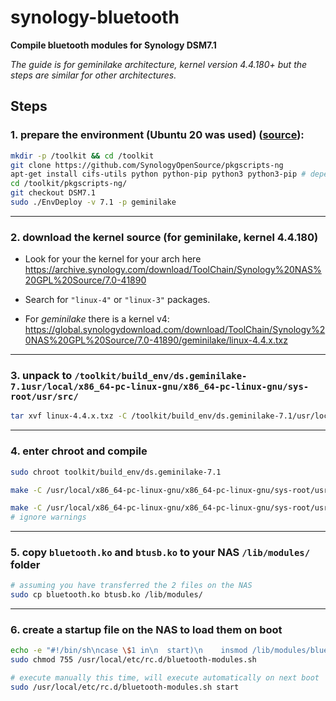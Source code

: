 # synology-bluetooth

**Compile bluetooth modules for Synology DSM7.1**

_The guide is for geminilake architecture, kernel version 4.4.180+ but the steps are similar for other architectures._

## Steps

### 1. prepare the environment (Ubuntu 20 was used) ([source](https://help.synology.com/developer-guide/getting_started/prepare_environment.html)):

```sh
mkdir -p /toolkit && cd /toolkit
git clone https://github.com/SynologyOpenSource/pkgscripts-ng
apt-get install cifs-utils python python-pip python3 python3-pip # depend on os
cd /toolkit/pkgscripts-ng/
git checkout DSM7.1
sudo ./EnvDeploy -v 7.1 -p geminilake
```
---

### 2. download the kernel source (for geminilake, kernel 4.4.180)

  * Look for your the kernel for your arch here https://archive.synology.com/download/ToolChain/Synology%20NAS%20GPL%20Source/7.0-41890
  * Search for `"linux-4"` or `"linux-3"` packages.

  * For *geminilake* there is a kernel v4: https://global.synologydownload.com/download/ToolChain/Synology%20NAS%20GPL%20Source/7.0-41890/geminilake/linux-4.4.x.txz
---

### 3. unpack to `/toolkit/build_env/ds.geminilake-7.1usr/local/x86_64-pc-linux-gnu/x86_64-pc-linux-gnu/sys-root/usr/src/`

```sh
tar xvf linux-4.4.x.txz -C /toolkit/build_env/ds.geminilake-7.1/usr/local/x86_64-pc-linux-gnu/x86_64-pc-linux-gnu/sys-root/usr/src/
```
---

### 4. enter chroot and compile

```sh
sudo chroot toolkit/build_env/ds.geminilake-7.1

make -C /usr/local/x86_64-pc-linux-gnu/x86_64-pc-linux-gnu/sys-root/usr/lib/modules/DSM-7.1/build M=/usr/local/x86_64-pc-linux-gnu/x86_64-pc-linux-gnu/sys-root/usr/src/linux-4.4.x/net/bluetooth/ -e CONFIG_BT=m modules

make -C /usr/local/x86_64-pc-linux-gnu/x86_64-pc-linux-gnu/sys-root/usr/lib/modules/DSM-7.1/build M=/usr/local/x86_64-pc-linux-gnu/x86_64-pc-linux-gnu/sys-root/usr/src/linux-4.4.x/drivers/bluetooth/ -e CONFIG_BT_HCIBTUSB=m modules
# ignore warnings
```
---

### 5. copy `bluetooth.ko` and `btusb.ko` to your NAS `/lib/modules/` folder

```sh
# assuming you have transferred the 2 files on the NAS
sudo cp bluetooth.ko btusb.ko /lib/modules/
```
---

### 6. create a startup file on the NAS to load them on boot

```sh
echo -e "#!/bin/sh\ncase \$1 in\n  start)\n    insmod /lib/modules/bluetooth.ko > /dev/null 2>&1\n    insmod /lib/modules/btusb.ko > /dev/null 2>&1\n    ;;\n  stop)\n    exit 0\n    ;;\n  *)\n    exit 1\n    ;;\nesac" | sudo tee /usr/local/etc/rc.d/bluetooth-modules.sh
sudo chmod 755 /usr/local/etc/rc.d/bluetooth-modules.sh

# execute manually this time, will execute automatically on next boot
sudo /usr/local/etc/rc.d/bluetooth-modules.sh start
```
